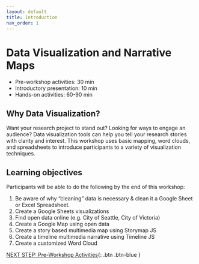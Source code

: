 ```yaml
---
layout: default
title: Introduction 
nav_order: 1
---
```

# Data Visualization and Narrative Maps 

- Pre-workshop activities: 30 min 
- Introductory presentation: 10 min
- Hands-on activities: 60-90 min

## Why Data Visualization? 
Want your research project to stand out? Looking for ways to engage an audience? Data visualization tools can help you tell your research stories with clarity and interest. This workshop uses basic mapping, word clouds, and spreadsheets to introduce participants to a variety of visualization techniques. 

## Learning objectives

Participants will be able to do the following by the end of this workshop:
1. Be aware of why “cleaning” data is necessary & clean it a Google Sheet or Excel Spreadsheet.
3. Create a Google Sheets visualizations 
9. Find open data online (e.g. City of Seattle, City of Victoria)
10. Create a Google Map using open data
11. Create a story based multimedia map using Storymap JS 
12. Create a timeline multimedia narrative using Timeline JS 
13. Create a customized Word Cloud

[NEXT STEP: Pre-Workshop Activities](pre-workshop.html){: .btn .btn-blue }
